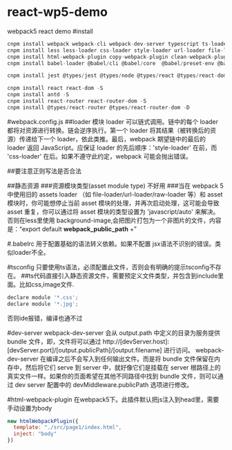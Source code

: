 # react-wp5-demo
webpack5 react demo
#install
```js
cnpm install webpack webpack-cli webpack-dev-server typescript ts-loader -D
cnpm install less less-loader css-loader style-loader url-loader file-loader -D
cnpm install html-webpack-plugin copy-webpack-plugin clean-webpack-plugin -D
cnpm install babel-loader @babel/cli @babel/core  @babel/preset-env @babel/preset-react @babel/preset-typescript -D

cnpm install jest @types/jest @types/node @types/react @types/react-dom -D

cnpm install react react-dom -S
cnpm install antd -S
cnpm install react-router react-router-dom -S
cnpm install @types/react-router @types/react-router-dom -D
```
#webpack.config.js
##loader
模块 loader 可以链式调用。链中的每个 loader 都将对资源进行转换。链会逆序执行。第一个 loader 将其结果（被转换后的资源）传递给下一个 loader，依此类推。最后，webpack 期望链中的最后的 loader 返回 JavaScript。应保证 loader 的先后顺序：'style-loader' 在前，而 'css-loader' 在后。如果不遵守此约定，webpack 可能会抛出错误。

##要注意正则写法是否合法

##静态资源
###资源模块类型(asset module type) 不好用
###当在 webpack 5 中使用旧的 assets loader
（如 file-loader/url-loader/raw-loader 等）和 asset 模块时，你可能想停止当前 asset 模块的处理，并再次启动处理，这可能会导致 asset 重复，你可以通过将 asset 模块的类型设置为 'javascript/auto' 来解决。否则在less里使用 background-image,会把图片打包为一个非图片的文件，内容是：“export default __webpack_public_path__ +”


#.babelrc
用于配置基础的语法转义依赖。如果不配置 jsx语法不识别的错误。类似loader不全。

#tsconfig
只要使用ts语法，必须配置此文件，否则会有明确的提示tsconfig不存在。
##ts代码直接引入静态资源文件，需要预定义文件类型，并包含到include里面。比如css,image文件.
```js
declare module '*.css';
declare module '*.jpg';
```
否则ide报错，编译也通不过

#dev-server
webpack-dev-server 会从 output.path 中定义的目录为服务提供 bundle 文件，即，文件将可以通过 http://[devServer.host]:[devServer.port]/[output.publicPath]/[output.filename] 进行访问。
webpack-dev-server 在编译之后不会写入到任何输出文件。而是将 bundle 文件保留在内存中，然后将它们 serve 到 server 中，就好像它们是挂载在 server 根路径上的真实文件一样。如果你的页面希望在其他不同路径中找到 bundle 文件，则可以通过 dev server 配置中的 devMiddleware.publicPath 选项进行修改。

#html-webpack-plugin
在webpack5下。此插件默认把js注入到head里，需要手动设置为body
```js
new htmlWebpackPlugin({
  template: "./src/page1/index.html",
  inject: "body"
})
```
